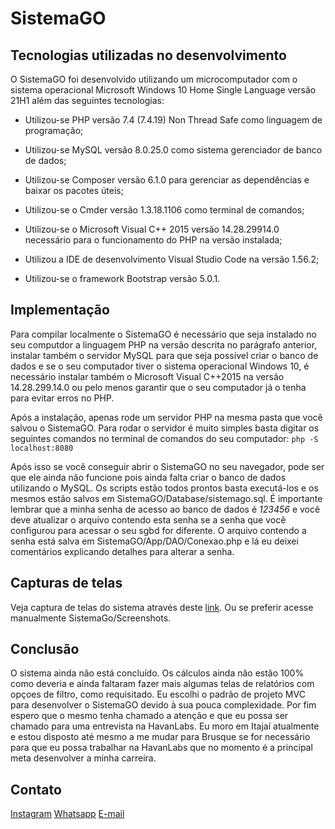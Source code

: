 # SistemaGO
## Tecnologias utilizadas no desenvolvimento
O SistemaGO foi desenvolvido utilizando um microcomputador com o sistema operacional Microsoft Windows 10 Home Single Language versão 21H1 além das seguintes tecnologias:

* Utilizou-se PHP versão 7.4 (7.4.19) Non Thread Safe como linguagem de programação;

* Utilizou-se MySQL versão 8.0.25.0 como sistema gerenciador de banco de dados;

* Utilizou-se Composer versão 6.1.0 para gerenciar as dependências e baixar os pacotes úteis;

* Utilizou-se o Cmder versão 1.3.18.1106 como terminal de comandos;

* Utilizou-se o Microsoft Visual C++ 2015 versão 14.28.29914.0 necessário para o funcionamento do PHP na versão instalada;

* Utilizou a IDE de desenvolvimento Visual Studio Code na versão 1.56.2;

* Utilizou-se o framework Bootstrap versão 5.0.1.

## Implementação
Para compilar localmente o SistemaGO é necessário que seja instalado no seu computdor a linguagem PHP na versão descrita no parágrafo anterior, instalar também o servidor MySQL para que seja possível criar o banco de dados e se o seu computador tiver o sistema operacional Windows 10, é necessário instalar também o Microsoft Visual C++2015 na versão 14.28.299.14.0 ou pelo menos garantir que o seu computador já o tenha para evitar erros no PHP.

Após a instalação, apenas rode um servidor PHP na mesma pasta que você salvou o SistemaGO. Para rodar o servidor é muito simples basta digitar os seguintes comandos no terminal de comandos do seu computador:
`php -S localhost:8080`

Após isso se você conseguir abrir o SistemaGO no seu navegador, pode ser que ele ainda não funcione pois ainda falta criar o banco de dados utilizando o MySQL. Os scripts estão todos prontos basta executá-los e os mesmos estão salvos em SistemaGO/Database/sistemago.sql. É importante lembrar que a minha senha de acesso ao banco de dados é *123456* e você deve atualizar o arquivo contendo esta senha se a senha que você configurou para acessar o seu sgbd for diferente. O arquivo contendo a senha está salva em SistemaGO/App/DAO/Conexao.php e lá eu deixei comentários explicando detalhes para alterar a senha.

## Capturas de telas
Veja captura de telas do sistema através deste [link](https://photos.app.goo.gl/TjGWx2kxrLr3rubj6). Ou se preferir acesse manualmente SistemaGo/Screenshots.

## Conclusão
O sistema ainda não está concluído. Os cálculos ainda não estão 100% como deveria e ainda faltaram fazer mais algumas telas de relatórios com opçoes de filtro, como requisitado. Eu escolhi o padrão de projeto MVC para desenvolver o SistemaGO devido à sua pouca complexidade. Por fim espero que o mesmo tenha chamado a atenção e que eu possa ser chamado para uma entrevista na HavanLabs. Eu moro em Itajaí atualmente e estou disposto até mesmo a me mudar para Brusque se for necessário para que eu possa trabalhar na HavanLabs que no momento é a principal meta desenvolver a minha carreira.

## Contato
[Instagram](https://www.instagram.com/marcosvha/)  [Whatsapp](https://api.whatsapp.com/send?phone=5547991768278)  [E-mail](mailto:mcs754@gmail.com)
